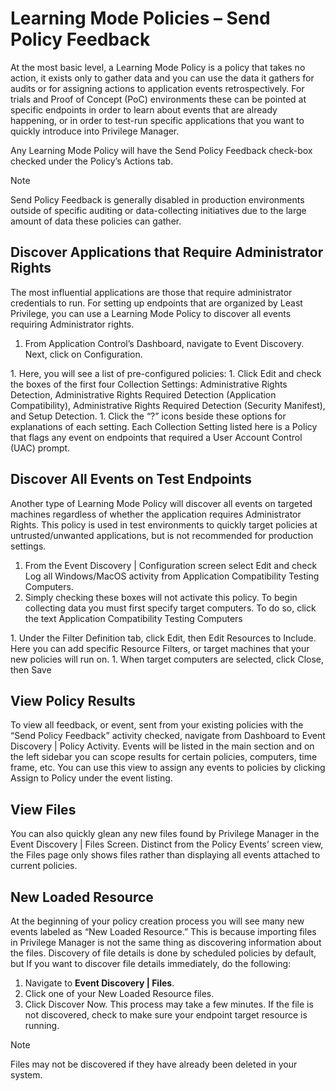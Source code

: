 [title]: # (Learning Mode Policies - Send Policy Feedback)
[tags]: # (Application Control,Event Discovery,Learning Mode,Policy Feedback)
[priority]: # (213)
# Learning Mode Policies – Send Policy Feedback

At the most basic level, a Learning Mode Policy is a policy that takes no action, it exists only to gather data and you can use the data it gathers for audits or for assigning actions to application events retrospectively. For trials and Proof of Concept (PoC) environments these can be pointed at specific endpoints in order to learn about events that are already happening, or in order to test-run specific applications that you want to quickly introduce into Privilege Manager.

Any Learning Mode Policy will have the Send Policy Feedback check-box checked under the Policy’s Actions tab.

>[!Note]
>Send Policy Feedback is generally disabled in production environments outside of specific auditing or data-collecting initiatives due to the large amount of data these policies can gather.

<User-added image>

## Discover Applications that Require Administrator Rights

The most influential applications are those that require administrator credentials to run. For setting up endpoints that are organized by Least Privilege, you can use a Learning Mode Policy to discover all events requiring Administrator rights.

1. From Application Control’s Dashboard, navigate to Event Discovery. Next, click on Configuration.
<User-added image>
1. Here, you will see a list of pre-configured policies:
<User-added image>
1. Click Edit and check the boxes of the first four Collection Settings: Administrative Rights Detection, Administrative Rights Required Detection (Application Compatibility), Administrative Rights Required Detection (Security Manifest), and Setup Detection.
1. Click the “?” icons beside these options for explanations of each setting. Each Collection Setting listed here is a Policy that flags any event on endpoints that required a User Account Control (UAC) prompt.

## Discover All Events on Test Endpoints

Another type of Learning Mode Policy will discover all events on targeted machines regardless of whether the application requires Administrator Rights. This policy is used in test environments to quickly target policies at untrusted/unwanted applications, but is not recommended for production settings.

1. From the Event Discovery | Configuration screen select Edit and check Log all Windows/MacOS activity from Application Compatibility Testing Computers.
1. Simply checking these boxes will not activate this policy. To begin collecting data you must first specify target computers. To do so, click the text Application Compatibility Testing Computers
<User-added image>
1. Under the Filter Definition tab, click Edit, then Edit Resources to Include. Here you can add specific Resource Filters, or target machines that your new policies will run on.
<User-added image>
1. When target computers are selected, click Close, then Save

## View Policy Results

To view all feedback, or event, sent from your existing policies with the “Send Policy Feedback” activity checked, navigate from Dashboard to Event Discovery | Policy Activity. Events will be listed in the main section and on the left sidebar you can scope results for certain policies, computers, time frame, etc. You can use this view to assign any events to policies by clicking Assign to Policy under the event listing.

<User-added image>

## View Files
You can also quickly glean any new files found by Privilege Manager in the Event Discovery | Files Screen. Distinct from the Policy Events’ screen view, the Files page only shows files rather than displaying all events attached to current policies.

<User-added image>

## New Loaded Resource

<User-added image>

At the beginning of your policy creation process you will see many new events labeled as “New Loaded Resource.” This is because importing files in Privilege Manager is not the same thing as discovering information about the files. Discovery of file details is done by scheduled policies by default, but If you want to discover file details immediately, do the following:

1. Navigate to __Event Discovery | Files__.
1. Click one of your New Loaded Resource files.
1. Click Discover Now. This process may take a few minutes. If the file is not discovered, check to make sure your endpoint target resource is running. 

>[!Note]
>Files may not be discovered if they have already been deleted in your system.

<User-added image>